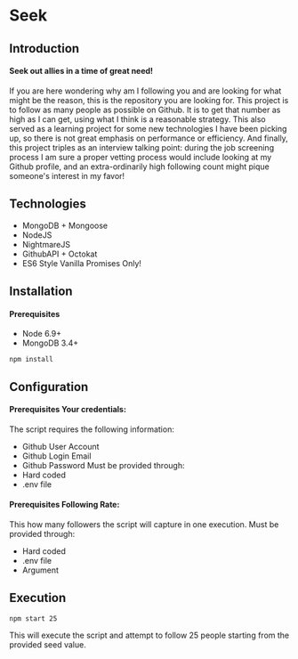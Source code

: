 # Seek
## Introduction
#### Seek out allies in a time of great need!
If you are here wondering why am I following you and are looking for what might be the reason, this is the repository you are looking for. This project is to follow as many people as possible on Github. It is to get that number as high as I can get, using what I think is a reasonable strategy. This also served as a learning project for some new technologies I have been picking up, so there is not great emphasis on performance or efficiency. And finally, this project triples as an interview talking point: during the job screening process I am sure a proper vetting process would include looking at my Github profile, and an extra-ordinarily high following count might pique someone's interest in my favor!

## Technologies
- MongoDB + Mongoose
- NodeJS
- NightmareJS
- GithubAPI + Octokat
- ES6 Style Vanilla Promises Only!

## Installation
#### Prerequisites
- Node 6.9+
- MongoDB 3.4+
```
npm install
```

## Configuration
#### Prerequisites Your credentials:
The script requires the following information:
- Github User Account
- Github Login Email
- Github Password
Must be provided through:
- Hard coded
- .env file
#### Prerequisites Following Rate:
This how many followers the script will capture in one execution.
Must be provided through:
- Hard coded
- .env file
- Argument

## Execution
```
npm start 25
```
This will execute the script and attempt to follow 25 people starting from the provided seed value.